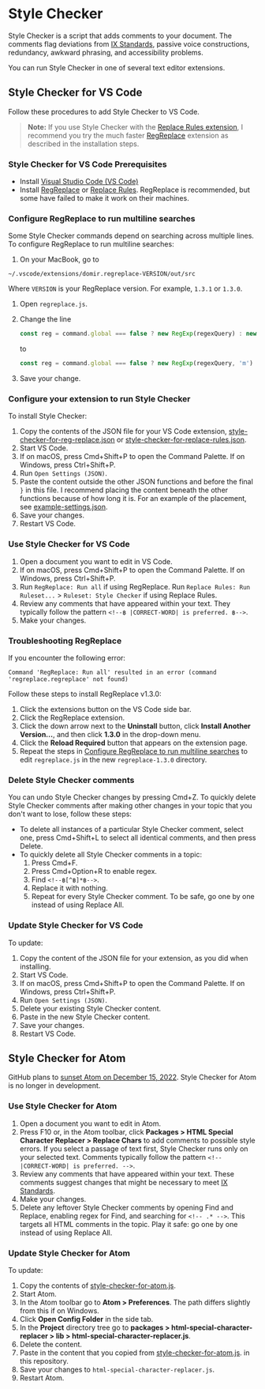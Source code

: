 # Style Checker

Style Checker is a script that adds comments to your document.
The comments flag deviations from
[IX Standards](https://confluence.eng.vmware.com/display/public/IXCS/IX+Content+Standards),
passive voice constructions, redundancy, awkward phrasing, and accessibility problems.

You can run Style Checker in one of several text editor extensions.

## Style Checker for VS Code

Follow these procedures to add Style Checker to VS Code.

> **Note:** If you use Style Checker with the [Replace Rules extension](https://marketplace.visualstudio.com/items?itemName=bhughes339.replacerules),
> I recommend you try the much faster
> [RegReplace](https://marketplace.visualstudio.com/items?itemName=DomiR.regreplace) extension as
> described in the installation steps.

### Style Checker for VS Code Prerequisites

- Install [Visual Studio Code (VS Code)](https://code.visualstudio.com/download)
- Install [RegReplace](https://marketplace.visualstudio.com/items?itemName=DomiR.regreplace) or
  [Replace Rules](https://marketplace.visualstudio.com/items?itemName=bhughes339.replacerules).
  RegReplace is recommended, but some have failed to make it work on their machines.

### <a id="multiline"></a> Configure RegReplace to run multiline searches

Some Style Checker commands depend on searching across multiple lines.
To configure RegReplace to run multiline searches:

1. On your MacBook, go to 

  ```console
  ~/.vscode/extensions/domir.regreplace-VERSION/out/src
  ```
  
  Where `VERSION` is your RegReplace version. For example, `1.3.1` or `1.3.0`.
   
1. Open `regreplace.js`.
1. Change the line

    ```js
    const reg = command.global === false ? new RegExp(regexQuery) : new RegExp(regexQuery, 'g');
    ```

    to

    ```js
    const reg = command.global === false ? new RegExp(regexQuery, 'm') : new RegExp(regexQuery, 'gm');
    ```

1. Save your change.

### Configure your extension to run Style Checker

To install Style Checker:

1. Copy the contents of the JSON file for your VS Code extension,
   [style-checker-for-reg-replace.json](style-checker-for-reg-replace.json) or
   [style-checker-for-replace-rules.json](style-checker-for-reg-replace.json).
1. Start VS Code.
1. If on macOS, press Cmd+Shift+P to open the Command Palette. If on Windows, press Ctrl+Shift+P.
1. Run `Open Settings (JSON)`.
1. Paste the content outside the other JSON functions and before the final `}` in this file.
   I recommend placing the content beneath the other functions because of how long it is.
   For an example of the placement, see [example-settings.json](example-settings.json).
1. Save your changes.
1. Restart VS Code.

### Use Style Checker for VS Code

1. Open a document you want to edit in VS Code.
1. If on macOS, press Cmd+Shift+P to open the Command Palette. If on Windows, press Ctrl+Shift+P.
1. Run `RegReplace: Run all` if using RegReplace.
   Run `Replace Rules: Run Ruleset...` > `Ruleset: Style Checker` if using Replace Rules.
1. Review any comments that have appeared within your text.
   They typically follow the pattern `<!--฿ |CORRECT-WORD| is preferred. ฿-->`.
1. Make your changes.

### Troubleshooting RegReplace

If you encounter the following error:

```text
Command 'RegReplace: Run all' resulted in an error (command 'regreplace.regreplace' not found)
```

Follow these steps to install RegReplace v1.3.0:

1. Click the extensions button on the VS Code side bar.
1. Click the RegReplace extension.
1. Click the down arrow next to the **Uninstall** button, click **Install Another Version...**, and then click **1.3.0** in the drop-down menu.
1. Click the **Reload Required** button that appears on the extension page.
1. Repeat the steps in [Configure RegReplace to run multiline searches](#multiline) to edit `regreplace.js` in the new `regreplace-1.3.0` directory.

### Delete Style Checker comments

You can undo Style Checker changes by pressing Cmd+Z.
To quickly delete Style Checker comments after making other changes in your topic that you don't want
to lose, follow these steps:

- To delete all instances of a particular Style Checker comment, select one, press Cmd+Shift+L to
  select all identical comments, and then press Delete.
- To quickly delete all Style Checker comments in a topic:
   1. Press Cmd+F.
   2. Press Cmd+Option+R to enable regex.
   3. Find `<!--฿[^฿]*฿-->`.
   4. Replace it with nothing.
   5. Repeat for every Style Checker comment. To be safe, go one by one instead of using Replace All.

### Update Style Checker for VS Code

To update:

1. Copy the content of the JSON file for your extension, as you did when installing.
2. Start VS Code.
3. If on macOS, press Cmd+Shift+P to open the Command Palette. If on Windows, press Ctrl+Shift+P.
4. Run `Open Settings (JSON)`.
5. Delete your existing Style Checker content.
6. Paste in the new Style Checker content.
7. Save your changes.
8. Restart VS Code.

## Style Checker for Atom

GitHub plans to [sunset Atom on December 15, 2022](https://github.blog/2022-06-08-sunsetting-atom/).
Style Checker for Atom is no longer in development.

### Use Style Checker for Atom

1. Open a document you want to edit in Atom.
1. Press F10 or, in the Atom toolbar, click **Packages > HTML Special Character Replacer > Replace Chars**
   to add comments to possible style errors. If you select a passage of text first, Style Checker
   runs only on your selected text.
   Comments typically follow the pattern `<!-- |CORRECT-WORD| is preferred. -->`.
1. Review any comments that have appeared within your text. These comments suggest changes that might
   be necessary to meet [IX Standards](https://confluence.eng.vmware.com/display/public/IXCS/IX+Content+Standards).
1. Make your changes.
1. Delete any leftover Style Checker comments by opening Find and Replace, enabling regex for Find,
   and searching for `<!-- .* -->`. This targets all HTML comments in the topic. Play it safe: go
   one by one instead of using Replace All.

### Update Style Checker for Atom

To update:

1. Copy the contents of
[style-checker-for-atom.js](style-checker-for-atom.js).
1. Start Atom.
1. In the Atom toolbar go to **Atom > Preferences**. The path differs slightly from this if on Windows.
1. Click **Open Config Folder** in the side tab.
1. In the **Project** directory tree go to
**packages > html-special-character-replacer > lib > html-special-character-replacer.js**.
1. Delete the content.
1. Paste in the content that you copied from
[style-checker-for-atom.js](style-checker-for-atom.js). in this repository.
1. Save your changes to `html-special-character-replacer.js`.
1. Restart Atom.
